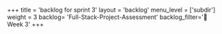 +++
title = 'backlog for sprint 3'
layout = 'backlog'
menu_level = ['subdir']
weight = 3
backlog= 'Full-Stack-Project-Assessment'
backlog_filter='📅 Week 3'
+++
